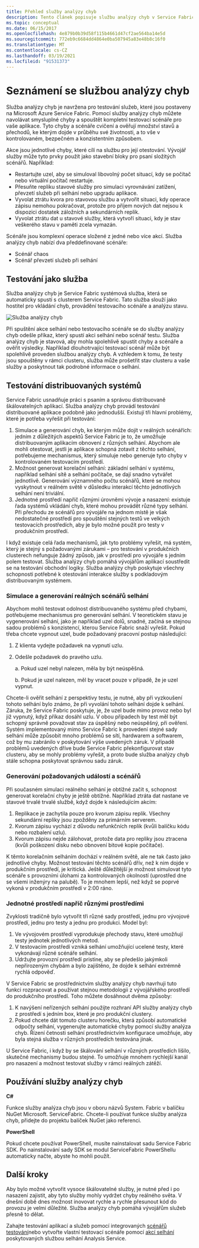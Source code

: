 ```yaml
---
title: Přehled služby analýzy chyb
description: Tento článek popisuje službu analýzy chyb v Service Fabric pro vyvolání chyb a spouštění testovacích scénářů pro vaše služby.
ms.topic: conceptual
ms.date: 06/15/2017
ms.openlocfilehash: 4e879b0b39d58f115b4661d47cf2ae564ba14e5d
ms.sourcegitcommit: 772eb9c6684dd4864e0ba507945a83e48b8c16f0
ms.translationtype: MT
ms.contentlocale: cs-CZ
ms.lasthandoff: 03/19/2021
ms.locfileid: "91531373"
---
```

# <a name="introduction-to-the-fault-analysis-service"></a>Seznámení se službou analýzy chyb
Služba analýzy chyb je navržena pro testování služeb, které jsou postaveny na Microsoft Azure Service Fabric. Pomocí služby analýzy chyb můžete navolávat smysluplné chyby a spouštět kompletní testovací scénáře pro vaše aplikace. Tyto chyby a scénáře cvičení a ověřují množství stavů a přechodů, ke kterým dojde v průběhu své životnosti, a to vše v kontrolovaném, bezpečném a konzistentním způsobem.

Akce jsou jednotlivé chyby, které cílí na službu pro její otestování. Vývojář služby může tyto prvky použít jako stavební bloky pro psaní složitých scénářů. Například:

* Restartujte uzel, aby se simuloval libovolný počet situací, kdy se počítač nebo virtuální počítač restartuje.
* Přesuňte repliku stavové služby pro simulaci vyrovnávání zatížení, převzetí služeb při selhání nebo upgradu aplikace.
* Vyvolat ztrátu kvora pro stavovou službu a vytvořit situaci, kdy operace zápisu nemohou pokračovat, protože pro příjem nových dat nejsou k dispozici dostatek záložních a sekundárních replik.
* Vyvolat ztrátu dat u stavové služby, která vytvoří situaci, kdy je stav veškerého stavu v paměti zcela vymazán.

Scénáře jsou komplexní operace složené z jedné nebo více akcí. Služba analýzy chyb nabízí dva předdefinované scénáře:

* Scénář chaos
* Scénář převzetí služeb při selhání

## <a name="testing-as-a-service"></a>Testování jako služba
Služba analýzy chyb je Service Fabric systémová služba, která se automaticky spustí s clusterem Service Fabric. Tato služba slouží jako hostitel pro vkládání chyb, provádění testovacího scénáře a analýzu stavu. 

![Služba analýzy chyb][0]

Při spuštění akce selhání nebo testovacího scénáře se do služby analýzy chyb odešle příkaz, který spustí akci selhání nebo scénář testu. Služba analýzy chyb je stavová, aby mohla spolehlivě spustit chyby a scénáře a ověřit výsledky. Například dlouhotrvající testovací scénář může být spolehlivě proveden službou analýzy chyb. A vzhledem k tomu, že testy jsou spouštěny v rámci clusteru, služba může prošetřit stav clusteru a vaše služby a poskytnout tak podrobné informace o selhání.

## <a name="testing-distributed-systems"></a>Testování distribuovaných systémů
Service Fabric usnadňuje práci s psaním a správou distribuovaně škálovatelných aplikací. Služba analýzy chyb provádí testování distribuované aplikace podobně jako jednodušší. Existují tři hlavní problémy, které je potřeba vyřešit při testování:

1. Simulace a generování chyb, ke kterým může dojít v reálných scénářích: jedním z důležitých aspektů Service Fabric je to, že umožňuje distribuovaným aplikacím obnovení z různých selhání. Abychom ale mohli otestovat, jestli je aplikace schopná zotavit z těchto selhání, potřebujeme mechanismus, který simuluje nebo generuje tyto chyby v kontrolovaném testovacím prostředí.
1. Možnost generovat korelační selhání: základní selhání v systému, například selhání sítě a selhání počítače, se dají snadno vytvářet jednotlivě. Generování významného počtu scénářů, které se mohou vyskytnout v reálném světě v důsledku interakcí těchto jednotlivých selhání není triviální.
1. Jednotné prostředí napříč různými úrovněmi vývoje a nasazení: existuje řada systémů vkládání chyb, které mohou provádět různé typy selhání. Při přechodu ze scénářů pro vývojáře na jednom místě je však nedostatečné prostředí pro spouštění stejných testů ve velkých testovacích prostředích, aby je bylo možné použít pro testy v produkčním prostředí.

I když existuje celá řada mechanismů, jak tyto problémy vyřešit, má systém, který je stejný s požadovanými zárukami – pro testování v produkčních clusterech nefunguje žádný způsob, jak v prostředí pro vývojáře s jedním polem testovat. Služba analýzy chyb pomáhá vývojářům aplikací soustředit se na testování obchodní logiky. Služba analýzy chyb poskytuje všechny schopnosti potřebné k otestování interakce služby s podkladovým distribuovaným systémem.

### <a name="simulatinggenerating-real-world-failure-scenarios"></a>Simulace a generování reálných scénářů selhání
Abychom mohli testovat odolnost distribuovaného systému před chybami, potřebujeme mechanismus pro generování selhání. V teoretickém stavu je vygenerování selhání, jako je například uzel dolů, snadné, začíná se stejnou sadou problémů s konzistencí, kterou Service Fabric snaží vyřešit. Pokud třeba chcete vypnout uzel, bude požadovaný pracovní postup následující:

1. Z klienta vydejte požadavek na vypnutí uzlu.
1. Odešle požadavek do pravého uzlu.
   
    a. Pokud uzel nebyl nalezen, měla by být neúspěšná.
   
    b. Pokud je uzel nalezen, měl by vracet pouze v případě, že je uzel vypnut.

Chcete-li ověřit selhání z perspektivy testu, je nutné, aby při vyzkoušení tohoto selhání bylo známo, že při vyvolání tohoto selhání dojde k selhání. Záruka, že Service Fabric poskytuje, je, že uzel bude mimo provoz nebo byl již vypnutý, když příkaz dosáhl uzlu. V obou případech by test měl být schopný správně považovat stav za úspěšný nebo neúspěšný, při ověření. Systém implementovaný mimo Service Fabric k provedení stejné sady selhání může způsobit mnoho problémů se sítí, hardwarem a softwarem, což by mu zabránilo v poskytování výše uvedených záruk. V případě problémů uvedených dříve bude Service Fabric překonfigurovat stav clusteru, aby se mohly problémy vyřešit, a proto bude služba analýzy chyb stále schopna poskytovat správnou sadu záruk.

### <a name="generating-required-events-and-scenarios"></a>Generování požadovaných událostí a scénářů
Při současném simulaci reálného selhání je obtížné začít s, schopnost generovat korelační chyby je ještě obtížné. Například ztráta dat nastane ve stavové trvalé trvalé službě, když dojde k následujícím akcím:

1. Replikace je zachytila pouze pro kvorum zápisu replik. Všechny sekundární repliky jsou zpožděny za primárním serverem.
1. Kvorum zápisu vychází z důvodu nefunkčních replik (kvůli balíčku kódu nebo rozbalení uzlu).
1. Kvorum zápisu nejde zálohovat, protože data pro repliky jsou ztracena (kvůli poškození disku nebo obnovení bitové kopie počítače).

K těmto korelačním selháním dochází v reálném světě, ale ne tak často jako jednotlivé chyby. Možnost testování těchto scénářů dřív, než k nim dojde v produkčním prostředí, je kritická. Ještě důležitější je možnost simulovat tyto scénáře s provozními úlohami za kontrolovaných okolností (uprostřed dne se všemi inženýry na palubě). To je mnohem lepší, než když se poprvé vykoná v produkčním prostředí v 2:00 ráno.

### <a name="unified-experience-across-different-environments"></a>Jednotné prostředí napříč různými prostředími
Zvyklosti tradičně bylo vytvořit tři různé sady prostředí, jednu pro vývojové prostředí, jednu pro testy a jednu pro produkci. Model byl:

1. Ve vývojovém prostředí vyprodukuje přechody stavu, které umožňují testy jednotek jednotlivých metod.
1. V testovacím prostředí vzniká selhání umožňující ucelené testy, které vykonávají různé scénáře selhání.
1. Udržujte provozní prostředí pristine, aby se předešlo jakýmkoli nepřirozeným chybám a bylo zajištěno, že dojde k selhání extrémně rychlá odpověď.

V Service Fabric se prostřednictvím služby analýzy chyb navrhuji tuto funkci rozpracovat a používat stejnou metodologii z vývojářského prostředí do produkčního prostředí. Toho můžete dosáhnout dvěma způsoby:

1. K navýšení neřízených selhání použijte rozhraní API služby analýzy chyb z prostředí s jedním box, které je pro produkční clustery.
1. Pokud chcete dát tomuto clusteru horečku, která způsobí automatické odpočty selhání, vygenerujte automatické chyby pomocí služby analýza chyb. Řízení četnosti selhání prostřednictvím konfigurace umožňuje, aby byla stejná služba v různých prostředích testována jinak.

U Service Fabric, i když by se škálování selhání v různých prostředích lišilo, skutečné mechanismy budou stejné. To umožňuje mnohem rychlejší kanál pro nasazení a možnost testovat služby v rámci reálných zátěží.

## <a name="using-the-fault-analysis-service"></a>Používání služby analýzy chyb
**C#**

Funkce služby analýza chyb jsou v oboru názvů System. Fabric v balíčku NuGet Microsoft. ServiceFabric. Chcete-li používat funkce služby analýza chyb, přidejte do projektu balíček NuGet jako referenci.

**PowerShell**

Pokud chcete používat PowerShell, musíte nainstalovat sadu Service Fabric SDK. Po nainstalování sady SDK se modul ServiceFabric PowerShellu automaticky načte, abyste ho mohli použít.

## <a name="next-steps"></a>Další kroky
Aby bylo možné vytvořit vysoce škálovatelné služby, je nutné před i po nasazení zajistit, aby tyto služby mohly vydržet chyby reálného světa. V dnešní době dnes možnost inovovat rychle a rychle přesunout kód do provozu je velmi důležité. Služba analýzy chyb pomáhá vývojářům služeb přesně to dělat.

Zahajte testování aplikací a služeb pomocí integrovaných [scénářů testování](service-fabric-testability-scenarios.md)nebo vytvořte vlastní testovací scénáře pomocí [akcí selhání](service-fabric-testability-actions.md) poskytovaných službou selhání Analysis Service.

<!--Image references-->
[0]: ./media/service-fabric-testability-overview/faultanalysisservice.png
